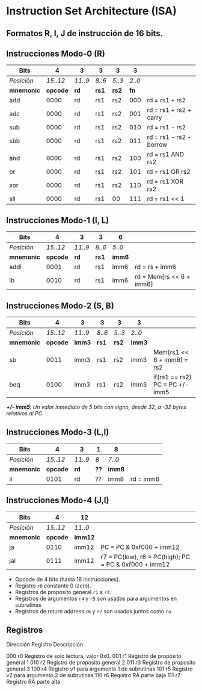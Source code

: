 # Instruction Set Architecture (ISA)

## Formatos R, I, J de instrucción de 16 bits.

## Instrucciones Modo-0 (R)

| Bits       | 4      | 3      | 3      | 3      | 3    |                                   |
|------------|--------|--------|--------|--------|------|-----------------------------------|
| *Posición*| *15..12*| *11..9*| *8..6* | *5..3* | *2..0*|                                   |
| **mnemonic** | **opcode** | **rd**     | **rs1** | **rs2**    | **fn**   |                    |
| add        | 0000   | rd     | rs1    | rs2    | 000  |   rd = rs1 + rs2                   |
| adc        | 0000   | rd     | rs1    | rs2    | 001  |   rd = rs1 + rs2 + carry            | 
| sub        | 0000   | rd     | rs1    | rs2    | 010  |   rd = rs1 - rs2                   |
| sbb        | 0000   | rd     | rs1    | rs2    | 011  |   rd = rs1 - rs2 - borrow           |
| and        | 0000   | rd     | rs1    | rs2    | 100  |   rd = rs1 AND rs2                    |                    
| or         | 0000   | rd     | rs1    | rs2    | 101  |   rd = rs1 OR rs2                    |
| xor        | 0000   | rd     | rs1    | rs2    | 110  |   rd = rs1 XOR rs2                    |
| sll        | 0000   | rd     | rs1    | 00     | 111  |   rd = rs1 << 1                    |


## Instrucciones Modo-1 (I, L)

| Bits       | 4      | 3      | 3      | 6      |                                   |
|------------|--------|--------|--------|--------|-----------------------------------|
| *Posición* |*15..12*| *11..9*| *8..6* | *5..0* |                                   |
| **mnemonic** | **opcode** | **rd** | **rs1** | **imm6** |                            |
| addi       | 0001   | rd     | rs1    | imm6   | rd = rs + imm6                    |
| lb         | 0010   | rd     | rs1    | imm6   | rd = Mem\[rs << 6 + imm6\]          |

## Instrucciones Modo-2 (S, B)

| Bits       | 4      | 3      | 3      | 3      | 3    |                                   |
|------------|--------|--------|--------|--------|------|-----------------------------------|
| *Posición*| *15..12*| *11..9*| *8..6* | *5..3* | *2..0*|                                  |
| **mnemonic** | **opcode** | **imm3** | **rs1** | **rs2** | **imm3** |                          |
| sb         | 0011   | imm3   | rs1    | rs2   |  imm3 | Mem\[rs1 << 6 + imm6\] = rs2 |
| beq        | 0100   | imm3   | rs1     | rs2   | imm3 |  if(rs1 == rs2) PC = PC +/- imm5 |

***+/- imm5**: Un valor inmediato de 5 bits con signo, desde 32, a -32 bytes relativos al PC.*


## Instrucciones Modo-3 (L,I)

| Bits       | 4      | 3      | 1      | 8      |                                   |
|------------|--------|--------|--------|--------|-----------------------------------|
| *Posición* |*15..12*| *11..9*| *8*    | *7..0* |                                   |
| **mnemonic** | **opcode** | **rd** | **??** | **imm8** |                            |
| li          | 0101  | rd     | ??     | imm8   | rd = imm8                         |


## Instrucciones Modo-4 (J,I)

| Bits       | 4      | 12      |                                                    |
|------------|--------|---------|----------------------------------------------------|
| *Posición* |*15..12*| *11..0* |                                                    |
| **mnemonic** | **opcode**  | **imm12** |                                            |
| ja         | 0110  | imm12 | PC = PC & 0xf000 + imm12                           |
| jal        | 0111  | imm12 | r7 = PC(low), r6 = PC(high); PC = PC & 0xf000 + imm12 | 

- Opcode de 4 bits (hasta 16 instrucciones).
- Registro `r0` constante 0 (zero).
- Registros de proposito general `r1` a `r3`.
- Registros de argumentos `r4` y `r5` son usados para argumentos en subrutinas
- Registros de return address `r6` y `r7` son usados juntos como `ra`


## Registros

Dirección   Registro  Descripción

000         r0        Registro de solo lectura, valor 0x0.
001         r1        Registro de proposito general 1
010         r2        Registro de proposito general 2
011         r3        Registro de proposito general 3
100         r4        Registro v1 para argumento 1 de subrutinas
101         r5        Registro v2 para argumento 2 de subrutinas
110         r6        Registro RA parte baja
111         r7        Registro RA parte alta
